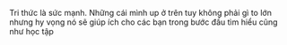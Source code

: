 Tri thức là sức mạnh.
Những cái mình up ở trên tuy không phải gì to lớn nhưng hy vọng nó sẽ giúp ích cho các bạn trong bước đầu tìm hiểu cũng như học tập
